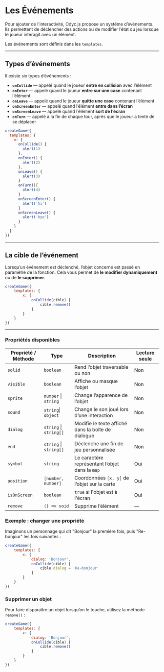 <script>
import Aside from '../../../lib/ui/Doc/Aside.svelte'
import Emoji from '../../../lib/ui/Doc/Emoji.svelte'
</script>

# <Emoji src="🪤" /> Les Événements

Pour ajouter de l'interactivité, Odyc.js propose un système d’événements.  
Ils permettent de déclencher des actions ou de modifier l’état du jeu lorsque le joueur interagit avec un élément.

Les événements sont définis dans les `templates`.

---

## <Emoji src="🔎" /> Types d’événements

Il existe six types d’événements :

- **`onCollide`** — appelé quand le joueur **entre en collision** avec l’élément
- **`onEnter`** — appelé quand le joueur **entre sur une case** contenant l’élément
- **`onLeave`** — appelé quand le joueur **quitte une case** contenant l’élément
- **`onScreenEnter`** — appelé quand l’élément **entre dans l’écran**
- **`onScreenLeave`** — appelé quand l’élément **sort de l’écran**
- **`onTurn`** — appelé à la fin de chaque tour, après que le joueur a tenté de se déplacer

```js
createGame({
  templates: {
    x: {
      onCollide() {
        alert(1)
      },
      onEnter() {
        alert(2)
      },
      onLeave() {
        alert(3)
      }
      onTurn(){
        alert(4)
      }
      onScreenEnter() {
        alert('hi')
      }
      onScreenLeave() {
        alert('bye')
      }
    }
  }
})
```

---

## <Emoji src="🎯" /> La cible de l’événement

Lorsqu’un événement est déclenché, l’objet concerné est passé en paramètre de la fonction.
Cela vous permet de **le modifier dynamiquement** ou de **le supprimer**.

```js
createGame({
	templates: {
		x: {
			onCollide(cible) {
				cible.remove()
			}
		}
	}
})
```

---

### <Emoji src="📋" /> Propriétés disponibles

| Propriété / Méthode | Type                   | Description                                        | Lecture seule |
| ------------------- | ---------------------- | -------------------------------------------------- | ------------- |
| `solid`             | `boolean`              | Rend l’objet traversable ou non                    | Non           |
| `visible`           | `boolean`              | Affiche ou masque l’objet                          | Non           |
| `sprite`            | `number` \| `string`   | Change l’apparence de l’objet                      | Non           |
| `sound`             | `string`\| `object`    | Change le son joué lors d’une interaction          | Non           |
| `dialog`            | `string` \| `string[]` | Modifie le texte affiché dans la boîte de dialogue | Non           |
| `end`               | `string` \| `string[]` | Déclenche une fin de jeu personnalisée             | Non           |
| `symbol`            | `string`               | Le caractère représentant l’objet dans la `map`    | Oui           |
| `position`          | `[number, number]`     | Coordonnées `[x, y]` de l’objet sur la carte       | Oui           |
| `isOnScreen`        | `boolean`              | `true` si l'objet est à l'écran                    | Oui           |
| `remove`            | `() => void`           | Supprime l’élément                                 | —             |

### Exemple : changer une propriété

Imaginons un personnage qui dit "Bonjour" la première fois, puis "Re-bonjour" les fois suivantes :

```js
createGame({
	templates: {
		x: {
			dialog: 'Bonjour',
			onCollide(cible) {
				cible.dialog = 'Re-bonjour'
			}
		}
	}
})
```

### Supprimer un objet

Pour faire disparaître un objet lorsqu’on le touche, utilisez la méthode `remove()` :

```js
createGame({
	templates: {
		x: {
			dialog: 'Bonjour',
			onCollide(cible) {
				cible.remove()
			}
		}
	}
})
```
